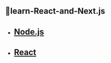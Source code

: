 ## 📌learn-React-and-Next.js


- ## [Node.js](https://velog.io/@yeong6415/Node.js%EB%9E%80)
- ## [React](https://velog.io/@yeong6415/React-Virtual-DOM)
